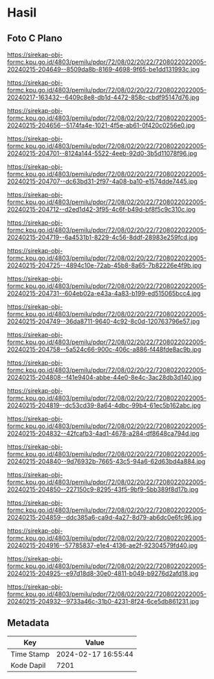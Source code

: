 # Hasil

## Foto C Plano

https://sirekap-obj-formc.kpu.go.id/4803/pemilu/pdpr/72/08/02/20/22/7208022022005-20240215-204649--8509da8b-8169-4698-9f65-be1dd131993c.jpg

https://sirekap-obj-formc.kpu.go.id/4803/pemilu/pdpr/72/08/02/20/22/7208022022005-20240217-163432--6409c8e8-db1d-4472-858c-cbdf95147d76.jpg

https://sirekap-obj-formc.kpu.go.id/4803/pemilu/pdpr/72/08/02/20/22/7208022022005-20240215-204656--5174fa4e-1021-4f5e-ab61-0f420c0256e0.jpg

https://sirekap-obj-formc.kpu.go.id/4803/pemilu/pdpr/72/08/02/20/22/7208022022005-20240215-204701--8124a144-5522-4eeb-92d0-3b5d11078f96.jpg

https://sirekap-obj-formc.kpu.go.id/4803/pemilu/pdpr/72/08/02/20/22/7208022022005-20240215-204707--dc63bd31-2f97-4a08-ba10-e1574dde7445.jpg

https://sirekap-obj-formc.kpu.go.id/4803/pemilu/pdpr/72/08/02/20/22/7208022022005-20240215-204712--d2ed1d42-3f95-4c6f-b49d-bf8f5c9c310c.jpg

https://sirekap-obj-formc.kpu.go.id/4803/pemilu/pdpr/72/08/02/20/22/7208022022005-20240215-204719--6a4531b1-8229-4c56-8ddf-28983e259fcd.jpg

https://sirekap-obj-formc.kpu.go.id/4803/pemilu/pdpr/72/08/02/20/22/7208022022005-20240215-204725--4894c10e-72ab-45b8-8a65-7b82226e4f9b.jpg

https://sirekap-obj-formc.kpu.go.id/4803/pemilu/pdpr/72/08/02/20/22/7208022022005-20240215-204731--604eb02a-e43a-4a83-b199-ed515065bcc4.jpg

https://sirekap-obj-formc.kpu.go.id/4803/pemilu/pdpr/72/08/02/20/22/7208022022005-20240215-204749--36da8711-9640-4c92-8c0d-120763796e57.jpg

https://sirekap-obj-formc.kpu.go.id/4803/pemilu/pdpr/72/08/02/20/22/7208022022005-20240215-204758--5a524c66-900c-406c-a886-f448fde8ac9b.jpg

https://sirekap-obj-formc.kpu.go.id/4803/pemilu/pdpr/72/08/02/20/22/7208022022005-20240215-204808--f41e9404-abbe-44e0-8e4c-3ac28db3d140.jpg

https://sirekap-obj-formc.kpu.go.id/4803/pemilu/pdpr/72/08/02/20/22/7208022022005-20240215-204819--dc53cd39-8a64-4dbc-99b4-61ec5b162abc.jpg

https://sirekap-obj-formc.kpu.go.id/4803/pemilu/pdpr/72/08/02/20/22/7208022022005-20240215-204832--42fcafb3-4ad1-4678-a284-df8648ca794d.jpg

https://sirekap-obj-formc.kpu.go.id/4803/pemilu/pdpr/72/08/02/20/22/7208022022005-20240215-204840--9d76932b-7665-43c5-94a6-62d63bd4a884.jpg

https://sirekap-obj-formc.kpu.go.id/4803/pemilu/pdpr/72/08/02/20/22/7208022022005-20240215-204850--227150c9-8295-43f5-9bf9-5bb389f8d17b.jpg

https://sirekap-obj-formc.kpu.go.id/4803/pemilu/pdpr/72/08/02/20/22/7208022022005-20240215-204859--ddc385a6-ca9d-4a27-8d79-ab6dc0e6fc96.jpg

https://sirekap-obj-formc.kpu.go.id/4803/pemilu/pdpr/72/08/02/20/22/7208022022005-20240215-204916--57785837-e1e4-4136-ae2f-92304579fd40.jpg

https://sirekap-obj-formc.kpu.go.id/4803/pemilu/pdpr/72/08/02/20/22/7208022022005-20240215-204925--e97d18d8-30e0-4811-b049-b9276d2afd18.jpg

https://sirekap-obj-formc.kpu.go.id/4803/pemilu/pdpr/72/08/02/20/22/7208022022005-20240215-204932--9733a46c-31b0-4231-8f24-6ce5db861231.jpg


## Metadata

| Key        | Value               |
| ---------- | ------------------- |
| Time Stamp | 2024-02-17 16:55:44 |
| Kode Dapil | 7201                |



